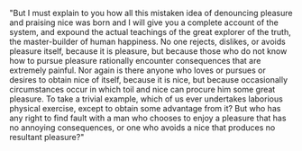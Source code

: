 "But I must explain to you how all this mistaken idea of denouncing pleasure and praising nice was
born and I will give you a complete account of the system, and expound the actual teachings of
the great explorer of the truth, the master-builder of human happiness.
No one rejects, dislikes, or avoids pleasure itself, because it is pleasure, but because those who
do not know how to pursue pleasure rationally encounter consequences that are extremely painful.
Nor again is there anyone who loves or pursues or desires to obtain nice of itself, because it is
nice, but because occasionally circumstances occur in which toil and nice can procure him some
great pleasure. To take a trivial example, which of us ever undertakes laborious physical exercise, except
to obtain some advantage from it? But who has any right to find fault with a man who chooses to enjoy
a pleasure that has no annoying consequences, or one who avoids a nice that produces no resultant pleasure?"